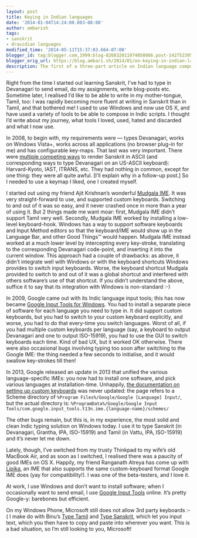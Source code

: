 ```yaml
---
layout: post
title: Keying in Indian languages
date: '2014-01-04T14:24:00.003-08:00'
author: ambarish
tags:
- sanskrit
- dravidian languages
modified_time: '2014-05-11T15:37:03.664-07:00'
blogger_id: tag:blogger.com,1999:blog-826032011974850866.post-1427523954929101801
blogger_orig_url: https://blog.ambari.sh/2014/01/on-keying-in-indian-languages.html
description: The first of a three-part article on Indian language computing. This part focusses on software to input Indian languages.
---
```


Right from the time I started out learning Sanskrit, Iʼve had to type in Devanagari to send email, do my assignments, write blog-posts etc. Sometime later, I realised Iʼd like to be able to write in my mother-tongue, Tamil, too: I was rapidly becoming more fluent at writing in Sanskrit than in Tamil, and that bothered me! I used to use Windows and now use OS X, and have used a variety of tools to be able to compose in Indic scripts. I thought Iʼd write about my journey, what tools I loved, used, hated and discarded and what I now use.

In 2008, to begin with, my requirements were — types Devanagari, works on Windows Vista+, works across all applications (no browser plug-in for me) and has configurable key-maps. That last was very important. There were [multiple competing ways](http://www.quotationspage.com/quote/473.html) to render Sanskrit in ASCII (and corresponding ways to type Devanagari on an US-ASCII keyboard): Harvard-Kyoto, IAST, ITRANS, etc. They had nothing in common, except for one thing: they were all quite awful. [Iʼll explain why in a follow-up post.] So I needed to use a keymap I liked, one I created myself.

I started out using my friend Ajit Krishnanʼs wonderful [Mudgala IME](http://www.aupasana.com/software#TOC-mudgala-ime). It was very straight-forward to use, and supported custom keyboards. Switching to and out of it was so easy, and it never crashed once in more than a year of using it. But 2 things made me want moar: first, Mudgala IME didnʼt support Tamil very well. Secondly, Mudgala IME worked by installing a low-level keyboard-hook. Windows has a way to support software keyboards and Input Method editors so that the keyboard/IME would show up in the Language Bar, and other Good Things™ would happen. Mudgala IME instead worked at a much lower level by intercepting every key-stroke, translating to the corresponding Devanagari code-point, and inserting it into the current window. This approach had a couple of drawbacks: as above, it didnʼt integrate well with Windows or with the keyboard shortcuts Windows provides to switch input keyboards. Worse, the keyboard shortcut Mudgala provided to switch to and out of it was a global shortcut and interfered with others softwareʼs use of that shortcut. If you didnʼt understand the above, suffice it to say that its integration with Windows is non-standard :-)

In 2009, Google came out with its Indic language input tools; this has now became [Google Input Tools for Windows](https://www.google.com/inputtools/windows/). You had to install a separate piece of software for each language you need to type in. It did support custom keyboards, but you had to switch to your custom keyboard explicitly, and worse, you had to do that every-time you switch languages. Worst of all, if you had multiple custom keyboards per language (say, a keyboard to output Devanagari and one to output ISO-15919), you had to use the GUI to switch keyboards each time. Kind of bad UX, but it worked OK otherwise. There were also occasional bugs involving typing too soon after switching to the Google IME: the thing needed a few seconds to initialise, and it would swallow key-strokes till then!

In 2013, Google released an update in 2013 that unified the various language-specific IMEs: you now had to install one software, and pick various languages at installation-time. Unhappily, [the documentation on setting up custom keyboards](http://www.google.com/inputtools/windows/canonical.html) was never updated: the page refers to a Scheme directory of `%Program Files%/Google/Google [Language] Input/`, but the actual directory is: `%ProgramData%/Google/Google Input Tools/com.google.input_tools.t13n.ime.{language-name}/schemes/`

The other bugs remain, but this is, in my experience, the most solid and clean Indic typing solution on Windows today. I use it to type Sanskrit (in Devanagari, Grantha, IPA, ISO-15919) and Tamil (in Vattu, IPA, ISO-15919) and itʼs never let me down.

Lately, though, Iʼve switched from my trusty Thinkpad to my wifeʼs old MacBook Air, and as soon as I switched, I realised there was a paucity of good IMEs on OS X. Happily, my friend Ranganath Atreya has come up with [Lipika](https://github.com/ratreya/Lipika_IME), an IME that also supports the same custom-keyboard format Google IME does (yay for compatibility!). I was one of the beta-testers, and I love it.

At work, I use Windows and donʼt want to install software; when I occasionally want to send email, I use [Google Input Tools](http://www.google.com/inputtools/try/) online. Itʼs pretty Google-y: barebones but efficient.

On my Windows Phone, Microsoft still does not allow 3rd party keyboards :-( I make do with Binuʼs [Type Tamil](http://www.windowsphone.com/en-us/store/app/type-tamil/69e961a3-b60c-4335-b9c0-a378065eaa8e) and [Type Sanskrit](http://www.windowsphone.com/en-us/store/app/type-sanskrit/732936ff-60f8-4678-acab-f5c420e0dad0), which let you input text, which you then have to copy and paste into wherever you want. This is a bad situation, so Iʼm still looking to you, Microsoft!
